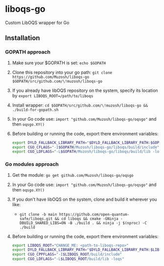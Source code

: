 
# liboqs-go

Custom LibOQS wrapper for Go

## Installation

### GOPATH approach

1. Make sure your $GOPATH is set: `echo $GOPATH`
2. Clone this repository into your go path: `git clone https://github.com/Muzosh/liboqs-go $GOPATH/src/github.com/\!muzosh/liboqs-go`
3. If you already have libOQS repository on the system, specify its location by `export LIBOQS_ROOT=/path/to/liboqs`
4. Install wrapper: `cd $GOPATH/src/github.com/\!muzosh/liboqs-go && ./build-for-gopath.sh`
5. In your Go code use: `import "github.com/Muzosh/liboqs-go/oqsgo"` and then `oqsgo.XY()`
6. Before building or running the code, export there environment variables:

    ```bash
    export DYLD_FALLBACK_LIBRARY_PATH="$DYLD_FALLBACK_LIBRARY_PATH:$GOPATH/Muzosh/liboqs-go/liboqs/build/lib" # only for macOS
    export CGO_CFLAGS="-I$GOPATH/Muzosh/liboqs-go/liboqs/build/include"
    export CGO_LDFLAGS="-L$GOPATH/Muzosh/liboqs-go/liboqs/build/lib -loqs"
    ```

### Go modules approach

1. Get the module: `go get github.com/Muzosh/liboqs-go/oqsgo`
2. In your Go code use: `import "github.com/Muzosh/liboqs-go/oqsgo"` and then `oqsgo.XY()`
3. If you don't have libOQS on the system, clone and build it wherever you like:
    - `git clone -b main https://github.com/open-quantum-safe/liboqs.git && cd liboqs && cmake -GNinja -DBUILD_SHARED_LIBS=ON -B ./build . && ninja -j $(nproc) -C ./build`
4. Before building or running the code, export there environment variables:

    ```bash
    export LIBOQS_ROOT="CHANGE_ME: <path-to-liboqs-repo>"
    export DYLD_FALLBACK_LIBRARY_PATH="$DYLD_FALLBACK_LIBRARY_PATH:$LIBOQS_ROOT/build/lib" # only for macOS
    export CGO_CPPFLAGS="-I$LIBOQS_ROOT/build/include"
    export CGO_LDFLAGS="-L$LIBOQS_ROOT/build/lib -loqs"
    ```
